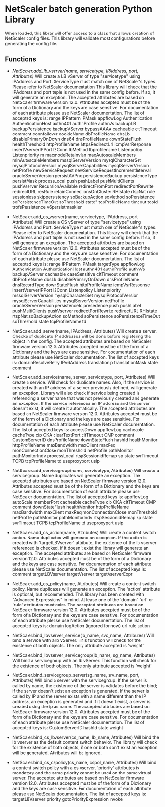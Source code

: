# NetScaler batch generation Python Library

When loaded, this librar will offer access to a class that allows creation of NetScaler config files. This library will validate most configurations before generating the config file.

## Functions

* _NetScaler.add_lb_vserver(name, servicetype, IPAddress, port, Attributes)_
    Will create a LB vServer of type "servicetype" using IPAddress and Port. 
    ServiceType must match one of NetScaler's types. Please refer to NetScaler documentation
    This library will check that the IPAddress and port tuple is not used in the same config before. If so, it will generate an exception.
    The accepted attributes are based on NetScaler firmware version 12.0. Attributes accepted must be of the form of a Dictionary and the keys are case sensitive. For documentation of each attribute please use NetScaler documentation. The list of accepted keys is:
        range
        IPPattern
        IPMask
        appflowLog
        Authentication
        AuthenticationHost
        authn401
        authnProfile
        authnVs
        backupLB
        backupPersistence
        backupVServer
        bypassAAAA
        cacheable
        cltTimeout
        comment
        connfailover
        cookieName
        dbProfileName
        dbsLb
        disablePrimaryOnDown
        dns64
        dnsProfileName
        downStateFlush
        healthThreshold
        httpProfileName
        httpsRedirectUrl
        icmpVsrResponse
        insertVserverIPPort
        l2Conn
        lbMethod
        lbprofilename
        Listenpolicy
        Listenpriority
        m
        macmodeRetainvlan
        maxAutoscaleMembers
        minAutoscaleMembers
        mssqlServerVersion
        mysqlCharacterSet
        mysqlProtocolVersion
        mysqlServerCapabilities
        mysqlServerVersion
        netProfile
        newServiceRequest
        newServiceRequestIncrementInterval
        oracleServerVersion
        persistAVPno
        persistenceBackup
        persistenceType
        persistMask
        processLocal
        push
        pushLabel
        pushMultiClients
        pushVserver
        RecursionAvailable
        redirectFromPort
        redirectPortRewrite
        redirectURL
        resRule
        retainConnectionsOnCluster
        RHIstate
        rtspNat
        rule
        sessionless
        skippersistency
        soBackupAction
        soMethod
        soPersistence
        soPersistenceTimeOut
        soThreshold
        state"
        tcpProfileName
        timeout
        tosId
        trofsPersistence
        v6persistmasklen

* NetScaler.add_cs_vserver(name, servicetype, IPAddress, port, Attributes)
    Will create a CS vServer of type "servicetype" using IPAddress and Port. ServiceType must match one of NetScaler's types. Please refer to NetScaler documentation. This library will check that the IPAddress and port tuple is not used in the same config before. If so, it will generate an exception.
    The accepted attributes are based on NetScaler firmware version 12.0. Attributes accepted must be of the form of a Dictionary and the keys are case sensitive. For documentation of each attribute please use NetScaler documentation. The list of accepted keys is:
        range
        IPPattern
        IPMask
        targetType
        appflowLog
        Authentication
        AuthenticationHost
        authn401
        authnProfile
        authnVs
        backupVServer
        cacheable
        caseSensitive
        cltTimeout
        comment
        dbProfileName
        dbsLb
        disablePrimaryOnDown
        dnsProfileName
        dnsRecordType
        downStateFlush
        httpProfileName
        icmpVsrResponse
        insertVserverIPPort
        l2Conn
        Listenpolicy
        Listenpriority
        mssqlServerVersion
        mysqlCharacterSet
        mysqlProtocolVersion
        mysqlServerCapabilities
        mysqlServerVersion
        netProfile
        oracleServerVersion
        persistenceId
        presedence
        push
        pushLabel
        pushMultiClients
        pushVserver
        redirectPortRewrite
        redirectURL
        RHIstate
        rtspNat
        soBackupAction
        soMethod
        soPersistence
        soPersistenceTimeOut
        soThreshold
        state
        tcpProfileName
        td

* NetScaler.add_server(name, IPAddress, Attributes)
    Will create a server. Checks of duplicate IP addresses will be done before registering the object in the config.
    The accepted attributes are based on NetScaler firmware version 12.0. Attributes accepted must be of the form of a Dictionary and the keys are case sensitive. For documentation of each attribute please use NetScaler documentation. The list of accepted keys is:
        domainResolveRetry
        IPv6Address
        translationIp
        translationMask
        state
        comment

* NetScaler.add_service(name, server, servicetype, port, Attributes)
    Will create a service. Will check for duplicate names. Also, if the service is created with an IP address of a server previously defined, will generate an exception. Library will also check if service being created is referencing a server name that was not previously created and generate an exception. If the service references an IP address and the server doesn't exist, it will create it automatically.
    The accepted attributes are based on NetScaler firmware version 12.0. Attributes accepted must be of the form of a Dictionary and the keys are case sensitive. For documentation of each attribute please use NetScaler documentation. The list of accepted keys is:
        accessDown
        appflowLog
        cacheable
        cacheType
        cip
        CKA
        clearTextPort
        cltTimeout
        CMP
        comment
        CustomServerID
        dnsProfileName
        downStateFlush
        hashId
        healthMonitor
        httpProfileName
        maxBandwidth
        maxClient
        maxReq
        monConnectionClose
        monThreshold
        netProfile
        pathMonitor
        pathMonitorIndv
        processLocal
        rtspSessionidRemap
        sp
        state
        svrTimeout
        TCPB
        tcpProfileName
        td
        useproxyport
        usip

* NetScaler.add_servicegroup(name, servicetype, Attributes)
    Will create a servicegroup. Name duplicates will generate an exception.
    The accepted attributes are based on NetScaler firmware version 12.0. Attributes accepted must be of the form of a Dictionary and the keys are case sensitive. For documentation of each attribute please use NetScaler documentation. The list of accepted keys is:
        appflowLog
        autoScale
        memberPort
        cacheable
        cacheType
        cip
        CKA
        cltTimeout
        CMP
        comment
        downStateFlush
        healthMonitor
        httpProfileName
        maxBandwidth
        maxClient
        maxReq
        monConnectionClose
        monThreshold
        netProfile
        pathMonitor
        pathMonitorIndv
        rtspSessionidRemap
        sp
        state
        svrTimeout
        TCPB
        tcpProfileName
        td
        useproxyport
        usip

* NetScaler.add_cs_action(name, Attributes)
    Will create a content switch action. Name duplicates will generate an exception. If the action is created with 'targetLBVserver' attribute, the existence of the lb vserver referenced is checked, if it doesn't exist the library will generate an exception.
    The accepted attributes are based on NetScaler firmware version 12.0. Attributes accepted must be of the form of a Dictionary and the keys are case sensitive. For documentation of each attribute please use NetScaler documentation. The list of accepted keys is:
        comment
        targetLBVserver
        targetVserver
        targetVserverExpr

* NetScaler.add_cs_policy(name, Attributes)
    Will create a content switch policy. Name duplicates will generate an exception. The 'action' attribute is optional, but recommended. This library has been created with "Advanced Expressions" in mind. At lease one of the 'domain', 'url' or 'rule' attributes must exist.
    The accepted attributes are based on NetScaler firmware version 12.0. Attributes accepted must be of the form of a Dictionary and the keys are case sensitive. For documentation of each attribute please use NetScaler documentation. The list of accepted keys is:
        domain
        logAction (ignored for now)
        url
        rule
        action

* NetScaler.bind_lbvserver_service(lb_name, svc_name, Attributes)
    Will bind a service with a lb vServer. This function will check for the existence of both objects. The only attribute accepted is 'weight'

* NetScaler.bind_lbvserver_servicegroup(lb_name, sg_name, Attributes)
    Will bind a servicegroup with an lb vServer. This function will check for the existence of both objects. The only attribute accepted is 'weight'

* NetScaler.bind_servicegroup_server(sg_name, srv_name, port, Attributes)
    Will bind a server with the servicegroup. If the server is called by name, the existence of the server is validates before the bind; if the server doesn't exist an exception is generated. If the server is called by IP and the server exists with a name different than the IP address, an exception is generated and if it doesn't exist, a server is created using the ip as name.
    The accepted attributes are based on NetScaler firmware version 12.0. Attributes accepted must be of the form of a Dictionary and the keys are case sensitive. For documentation of each attribute please use NetScaler documentation. The list of accepted keys is:
        CustomServerID
        hashId
        state
        weight

* NetScaler.bind_cs_lbvserver(cs_name, lb_name, Attributes)
    Will bind the lb vserver as the default content switch behavior. The library will check for the existence of both objects, if one or both don't exist an exception will be generated. Attributes will be ignored.

* NetScaler.bind_cs_cspolicy(cs_name, cspol_name, Attributes)
    Will bind a content switch policy with a cs vserver. 'priority' attributes is mandatory and the same priority cannot be used on the same virtual server.
    The accepted attributes are based on NetScaler firmware version 12.0. Attributes accepted must be of the form of a Dictionary and the keys are case sensitive. For documentation of each attribute please use NetScaler documentation. The list of accepted keys is:
        targetLBVserver
        priority
        gotoPriorityExpression
        invoke

